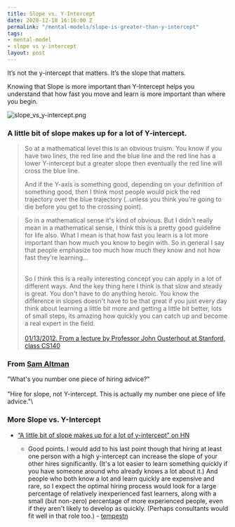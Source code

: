 ```yaml
---
title: Slope vs. Y-Intercept
date: 2020-12-18 16:16:00 Z
permalink: "/mental-models/slope-is-greater-than-y-intercept"
tags:
- mental-model
- slope vs y-intercept
layout: post
---
```


It’s not the y-intercept that matters. It’s the slope that matters.

Knowing that Slope is more important than Y-Intercept helps you understand that how fast you move and learn is more important than where you begin.

![slope_vs_y-intercept.png](/uploads/slope_vs_y-intercept.png)

### A little bit of slope makes up for a lot of Y-intercept.

> So at a mathematical level this is an obvious truism. You know if you have two lines, the red line and the blue line and the red line has a lower Y-intercept but a greater slope then eventually the red line will cross the blue line.
>
> And if the Y-axis is something good, depending on your definition of something good, then I think most people would pick the red trajectory over the blue trajectory (..unless you think you’re going to die before you get to the crossing point).

> So in a mathematical sense it's kind of obvious. But I didn't really mean in a mathematical sense, I think this is a pretty good guideline for life also. What I mean is that how fast you learn is a lot more important than how much you know to begin with. So in general I say that people emphasize too much how much they know and not how fast they're learning...
>
> \
> So I think this is a really interesting concept you can apply in a lot of different ways. And the key thing here I think is that slow and steady is great. You don't have to do anything heroic. You know the difference in slopes doesn't have to be that great if you just every day think about learning a little bit more and getting a little bit better, lots of small steps, its amazing how quickly you can catch up and become a real expert in the field.\
> \
> [01/13/2012. From a lecture by Professor John Ousterhout at Stanford, class CS140](https://gist.github.com/gtallen1187/e83ed02eac6cc8d7e185)

### From [Sam Altman](https://twitter.com/sama/status/792823320441786368)

"What's you number one piece of hiring advice?" \
\
"Hire for slope, not Y-intercept. This is actually my number one piece of life advice."\

### More Slope vs. Y-Intercept

* [“A little bit of slope makes up for a lot of y-intercept” on HN](https://news.ycombinator.com/item?id=8055868)

  * Good points. I would add to his last point though that hiring at least one person with a high y-intercept can increase the slope of your other hires significantly. (It's a lot easier to learn something quickly if you have someone around who already knows a lot about it.) And people who both know a lot and learn quickly are expensive and rare, so I expect the optimal hiring process would look for a large percentage of relatively inexperienced fast learners, along with a small (but non-zero) percentage of more experienced people, even if they aren't likely to develop as quickly. (Perhaps consultants would fit well in that role too.) - [tempestn](https://news.ycombinator.com/item?id=8056031)